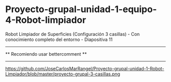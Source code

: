 # Proyecto-grupal-unidad-1-equipo-4-Robot-limpiador
Robot Limpiador de Superficies (Configuración 3 casillas) - Con conocimiento completo del entorno - Diapositiva 11

***********************************
** Recomiendo usar bettercomment **
***********************************

https://github.com/JoseCarlosMarRangel/Proyecto-grupal-unidad-1-Robot-Limpiador/blob/master/proyecto-grupal-3-casillas.png
